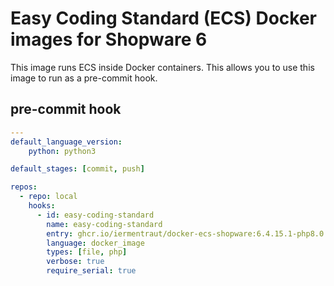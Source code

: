 # Easy Coding Standard (ECS) Docker images for Shopware 6

This image runs ECS inside Docker containers. This allows you to use this
image to run as a pre-commit hook.

## pre-commit hook

```yaml
---
default_language_version:
    python: python3

default_stages: [commit, push]

repos:
  - repo: local
    hooks:
      - id: easy-coding-standard
        name: easy-coding-standard
        entry: ghcr.io/iermentraut/docker-ecs-shopware:6.4.15.1-php8.0
        language: docker_image
        types: [file, php]
        verbose: true
        require_serial: true
```
